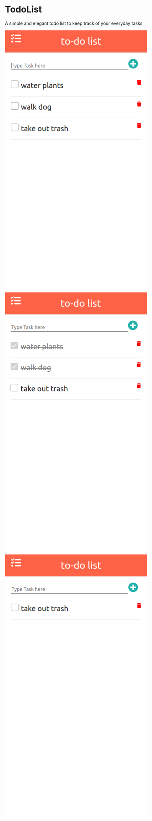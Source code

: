# TodoList
A simple and elegant todo list to keep track of your everyday tasks

<kbd><img align="center" width="455" height="837" src="https://github.com/manukarnikas/TodoList/blob/master/images/image2.png?raw=true" /></kbd>
<br/>
<kbd><img align="center" width="455" height="837" src="https://github.com/manukarnikas/TodoList/blob/master/images/image3.png?raw=true" /></kbd>
<br/>
<kbd><img align="center" width="455" height="837" src="https://github.com/manukarnikas/TodoList/blob/master/images/image4.png?raw=true" /></kbd>


